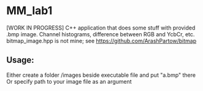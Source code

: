# MM_lab1
[WORK IN PROGRESS] 
C++ application that does some stuff with provided .bmp image. Channel histograms, difference between RGB and YcbCr, etc.
bitmap_image.hpp is not mine; see https://github.com/ArashPartow/bitmap

## Usage:
Either create a folder /images beside executable file and put "a.bmp" there
Or specify path to your image file as an argument
